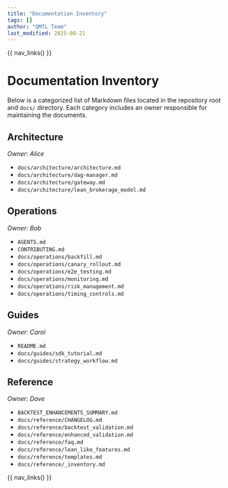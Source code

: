 ```yaml
---
title: "Documentation Inventory"
tags: []
author: "QMTL Team"
last_modified: 2025-08-21
---
```


{{ nav_links() }}

# Documentation Inventory

Below is a categorized list of Markdown files located in the repository root and `docs/` directory. Each category includes an owner responsible for maintaining the documents.

## Architecture
*Owner: Alice*

- `docs/architecture/architecture.md`
- `docs/architecture/dag-manager.md`
- `docs/architecture/gateway.md`
- `docs/architecture/lean_brokerage_model.md`

## Operations
*Owner: Bob*

- `AGENTS.md`
- `CONTRIBUTING.md`
- `docs/operations/backfill.md`
- `docs/operations/canary_rollout.md`
- `docs/operations/e2e_testing.md`
- `docs/operations/monitoring.md`
- `docs/operations/risk_management.md`
- `docs/operations/timing_controls.md`

## Guides
*Owner: Carol*

- `README.md`
- `docs/guides/sdk_tutorial.md`
- `docs/guides/strategy_workflow.md`

## Reference
*Owner: Dave*

- `BACKTEST_ENHANCEMENTS_SUMMARY.md`
- `docs/reference/CHANGELOG.md`
- `docs/reference/backtest_validation.md`
- `docs/reference/enhanced_validation.md`
- `docs/reference/faq.md`
- `docs/reference/lean_like_features.md`
- `docs/reference/templates.md`
- `docs/reference/_inventory.md`

{{ nav_links() }}


